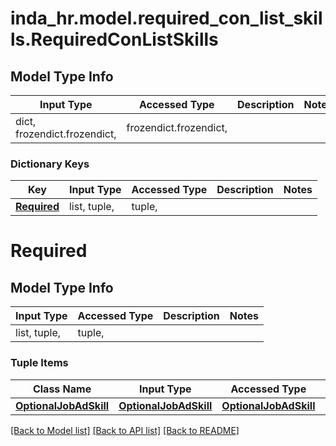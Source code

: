 # inda_hr.model.required_con_list_skills.RequiredConListSkills

## Model Type Info
Input Type | Accessed Type | Description | Notes
------------ | ------------- | ------------- | -------------
dict, frozendict.frozendict,  | frozendict.frozendict,  |  | 

### Dictionary Keys
Key | Input Type | Accessed Type | Description | Notes
------------ | ------------- | ------------- | ------------- | -------------
**[Required](#Required)** | list, tuple,  | tuple,  |  | 

# Required

## Model Type Info
Input Type | Accessed Type | Description | Notes
------------ | ------------- | ------------- | -------------
list, tuple,  | tuple,  |  | 

### Tuple Items
Class Name | Input Type | Accessed Type | Description | Notes
------------- | ------------- | ------------- | ------------- | -------------
[**OptionalJobAdSkill**](OptionalJobAdSkill.md) | [**OptionalJobAdSkill**](OptionalJobAdSkill.md) | [**OptionalJobAdSkill**](OptionalJobAdSkill.md) |  | 

[[Back to Model list]](../../README.md#documentation-for-models) [[Back to API list]](../../README.md#documentation-for-api-endpoints) [[Back to README]](../../README.md)

